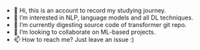 - 👋 Hi, this is an account to record my studying journey.
- 👀 I’m interested in NLP, language models and all DL techniques.
- 🌱 I’m currently digesting source code of transformer git repo.
- 💞️ I’m looking to collaborate on ML-based projects.
- 📫 How to reach me? Just leave an issue :)

<!---
learningfromgithub/learningfromgithub is a ✨ special ✨ repository because its `README.md` (this file) appears on your GitHub profile.
You can click the Preview link to take a look at your changes.
--->
